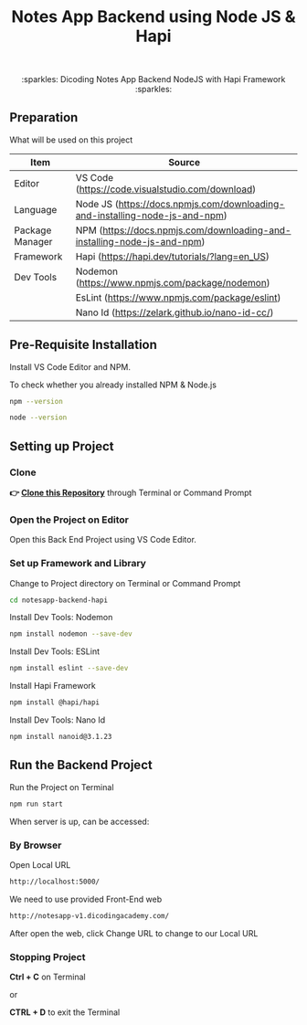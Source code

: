 <h1 align="center">Notes App Backend using Node JS & Hapi</h1></br>

<p align="center">
:sparkles: Dicoding Notes App Backend NodeJS with Hapi Framework :sparkles:
</p>

## Preparation

What will be used on this project

| Item           | Source                                                         |
| ---------------- | ------------------------------------------------------------ |
| Editor         | VS Code (https://code.visualstudio.com/download) |
| Language       | Node JS (https://docs.npmjs.com/downloading-and-installing-node-js-and-npm) |
| Package Manager| NPM (https://docs.npmjs.com/downloading-and-installing-node-js-and-npm) |
| Framework      | Hapi (https://hapi.dev/tutorials/?lang=en_US) |
| Dev Tools      | Nodemon (https://www.npmjs.com/package/nodemon) |
|                | EsLint (https://www.npmjs.com/package/eslint) |
|                | Nano Id (https://zelark.github.io/nano-id-cc/) |

## Pre-Requisite Installation

Install VS Code Editor and NPM.

To check whether you already installed NPM & Node.js

```Bash
npm --version
```
```Bash
node --version
```

## Setting up Project

### Clone

**👉 [Clone this Repository](https://github.com/Fatimazza/notesapp-backend-hapi/)** through Terminal or Command Prompt

### Open the Project on Editor

Open this Back End Project using VS Code Editor.

### Set up Framework and Library 

Change to Project directory on Terminal or Command Prompt

```Bash
cd notesapp-backend-hapi
```

Install Dev Tools: Nodemon

```Bash
npm install nodemon --save-dev
```

Install Dev Tools: ESLint

```Bash
npm install eslint --save-dev
```

Install Hapi Framework

```Bash
npm install @hapi/hapi
```

Install Dev Tools: Nano Id

```Bash
npm install nanoid@3.1.23
```

## Run the Backend Project

Run the Project on Terminal

```Bash
npm run start
```

When server is up, can be accessed:

### By Browser

Open Local URL

```Bash
http://localhost:5000/
```

We need to use provided Front-End web

```Bash
http://notesapp-v1.dicodingacademy.com/
```

After open the web, click Change URL to change to our Local URL

### Stopping Project

**Ctrl + C** on Terminal

or

**CTRL + D** to exit the Terminal

